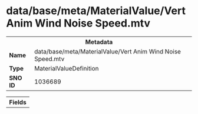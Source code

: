 <h1>data/base/meta/MaterialValue/Vert Anim Wind Noise Speed.mtv</h1><table><tr><th colspan="100%">Metadata</th></tr><tr><td><b>Name</b></td><td>data/base/meta/MaterialValue/Vert Anim Wind Noise Speed.mtv</td></tr><tr><td><b>Type</b></td><td>MaterialValueDefinition</td></tr><tr><td><b>SNO ID</b></td><td>1036689</td></tr></table>

<table><tr><th colspan="100%">Fields</th></tr></table>

